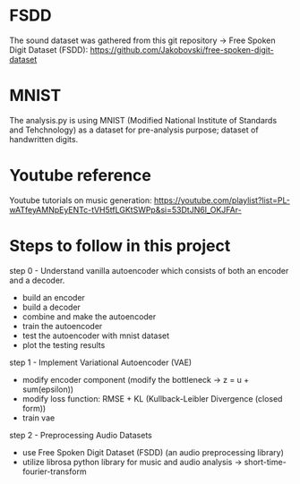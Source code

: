 # FSDD
The sound dataset was gathered from this git repository -> Free Spoken Digit Dataset (FSDD):
https://github.com/Jakobovski/free-spoken-digit-dataset

# MNIST
The analysis.py is using MNIST (Modified National Institute of Standards and Tehchnology) as a dataset for pre-analysis purpose; dataset of handwritten digits.

# Youtube reference
Youtube tutorials on music generation:
https://youtube.com/playlist?list=PL-wATfeyAMNpEyENTc-tVH5tfLGKtSWPp&si=53DtJN6I_OKJFAr-



# Steps to follow in this project
step 0 - Understand vanilla autoencoder which consists of both an encoder and a decoder.
  - build an encoder
  - build a decoder
  - combine and make the autoencoder
  - train the autoencoder
  - test the autoencoder with mnist dataset
  - plot the testing results

step 1 - Implement Variational Autoencoder (VAE)
  - modify encoder component (modify the bottleneck -> z = u + sum(epsilon))
  - modify loss function: RMSE + KL (Kullback-Leibler Divergence (closed form))
  - train vae
    
step 2 - Preprocessing Audio Datasets
  - use Free Spoken Digit Dataset (FSDD) (an audio preprocessing library)
  - utilize librosa python library for music and audio analysis -> short-time-fourier-transform
